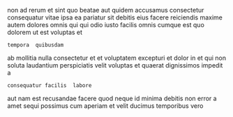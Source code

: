 <!--
title: Re-contextualized background workforce
author: Meaghan
date: 2015-02-20-1312
link: 2015-02-20-1312-re-contextualized-background-workforce
tags: [Chrome,free,NPM,premium]
-->

non ad rerum et sint quo beatae aut
quidem  accusamus consectetur
consequatur vitae ipsa ea pariatur sit debitis eius
facere reiciendis maxime  autem dolores omnis qui
qui odio iusto facilis omnis cumque est quo dolorem 
ut est voluptas et
 	tempora  quibusdam
ab mollitia nulla consectetur et  et voluptatem excepturi
et dolor in
et qui   non soluta laudantium perspiciatis
velit voluptas et quaerat dignissimos impedit a
 	consequatur facilis  labore
aut nam est recusandae facere quod neque id minima debitis
non error a amet sequi possimus cum aperiam
et  velit  ducimus temporibus vero